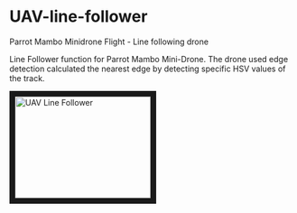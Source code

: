 # UAV-line-follower
Parrot Mambo Minidrone Flight - Line following drone

Line Follower function for Parrot Mambo Mini-Drone.
The drone used edge detection calculated the nearest edge by detecting specific HSV values of the track.

<a href="http://www.youtube.com/watch?feature=player_embedded&v=BZZOMT-J5b0
" target="_blank"><img src="http://img.youtube.com/vi/BZZOMT-J5b0/0.jpg" 
alt="UAV Line Follower" width="240" height="180" border="10" /></a>
